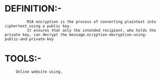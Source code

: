 # DEFINITION:- 
              RSA encryption is the process of converting plaintext into ciphertext using a public key.
			  It ensures that only the intended recipient, who holds the private key, can decrypt the message.ncryption-decryption-using-public-and-private-key
# TOOLS:-
         Online website using.
<img width="1103" height="3" alt="image" src="https://github.com/user-attachments/assets/80d9a7fc-031f-4718-816f-fee3c1cb249f" />
